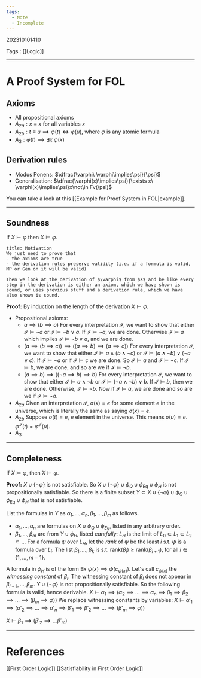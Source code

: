 ```yaml
---
tags:
  - Note
  - Incomplete
---
```

202310101410

Tags : [[Logic]]

---
# A Proof System for FOL
## Axioms
- All propositional axioms
- $A_{2a}:x\equiv x$ for all variables $x$
- $A_{2b}: t\equiv u \implies \varphi(t)\iff\varphi(u)$, where $\varphi$ is any atomic formula
- $A_{3}:\varphi(t)\implies\exists x\ \varphi(x)$

## Derivation rules
- Modus Ponens: $\dfrac{\varphi\ \varphi\implies\psi}{\psi}$
- Generalisation: $\dfrac{\varphi(x)\implies\psi}{\exists x\ \varphi(x)\implies\psi}x\not\in Fv(\psi)$

You can take a look at this [[Example for Proof System in FOL|example]]. 

---
## Soundness
If $X\vdash\varphi$ then $X\vDash\varphi$.

```ad-hint
title: Motivation
We just need to prove that
- the axioms are true
- the derivation rules preserve validity (i.e. if a formula is valid, MP or Gen on it will be valid)

Then we look at the derivation of $\varphi$ from $X$ and be like every step in the derivation is either an axiom, which we have shown is sound, or uses previous stuff and a derivation rule, which we have also shown is sound.
```

**Proof:** By induction on the length of the derivation $X\vdash\varphi$.
- Propositional axioms:
  - $a\implies(b\implies a)$
  For every interpretation $\mathcal{I}$, we want to show that either $\mathcal{I}\vDash\lnot a$ or $\mathcal{I}\vDash\lnot b \lor a$.
  If $\mathcal{I}\vDash\lnot a$, we are done.
  Otherwise $\mathcal{I}\vDash a$ which implies $\mathcal{I}\vDash\lnot b\lor a$, and we are done.
  - $(a\implies(b\implies c))\implies((a\implies b)\implies(a\implies c))$
  For every interpretation $\mathcal{I}$, we want to show that either $\mathcal{I}\vDash a\land(b\land \lnot c)$ or $\mathcal{I}\vDash(a\land \lnot b)\lor(\lnot a \lor c)$.
  If $\mathcal{I}\vDash\lnot a$ or if $\mathcal{I}\vDash c$ we are done.
  So $\mathcal{I}\vDash a$ and $\mathcal{I}\vDash\lnot c$.
  If $\mathcal{I}\vDash b$, we are done, and so are we if $\mathcal{I}\vDash\lnot b$.
  - $(a\implies b)\implies((\lnot a\implies b)\implies b)$
  For every interpretation $\mathcal{I}$, we want to show that either $\mathcal{I}\vDash a\land \lnot b$ or $\mathcal{I}\vDash(\lnot a\land \lnot b)\lor b$.
  If $\mathcal{I}\vDash b$, then we are done.
  Otherwise, $\mathcal{I}\vDash\lnot b$. Now if $\mathcal{I}\vDash a$, we are done and so are we if $\mathcal{I}\vDash\lnot a$.
- $A_{2a}$
Given an interpretation $\mathcal{I}$, $\sigma(x)=e$ for some element $e$ in the universe, which is literally the same as saying $\sigma(x)=e$.
- $A_{2b}$
Suppose $\sigma(t)=e$, $e$ element in the universe. This means $\sigma(u)=e$. $\varphi^{\mathcal{I}}(t)=\varphi^{\mathcal{I}}(u)$.
- $A_{3}$




---
## Completeness
If $X\vDash\varphi$, then $X\vdash\varphi$.

**Proof:** $X\cup\{\lnot\varphi\}$ is not satisfiable. So $X\cup\{\lnot\varphi\}\cup\phi_{Q}\cup\phi_{\text{Eq}}\cup\phi_H$ is not propositionally satisfiable. So there is a finite subset $Y\subset X\cup\{\lnot\varphi\}\cup\phi_{Q}\cup\phi_{\text{Eq}}\cup\phi_H$ that is not satisfiable.

List the formulas in $Y$ as $\alpha_{1},\dots,\alpha_{n},\beta_{1},\dots,\beta_{m}$ as follows.
- $\alpha_{1},\dots,\alpha_{n}$ are formulas on $X\cup\phi_{Q}\cup\phi_{Eq}$, listed in any arbitrary order.
- $\beta_{1},\dots,\beta_{m}$ are from $Y\cup\phi_{H}$, listed *carefully*:
$L_H$ is the limit of $L_{0}\subset L_{1}\subset L_{2}\subset\dots$
For a formula $\psi$ over $L_{H}$, let the *rank* of $\psi$ be the least $i$ s.t. $\psi$ is a formula over $L_{i}$. The list $\beta_{1},\dots,\beta_{k}$ is s.t. $\text{rank}(\beta_{i})\ge\text{rank}(\beta_{i+1})$, for all $i\in\{1,\dots,m-1\}$.

A formula in $\phi_H$ is of the form $\exists x\ \psi(x)\implies\psi(c_{\psi(x)})$. Let's call $c_{\psi(x)}$ the *witnessing constant* of $\beta_{l}$. The witnessing constant of $\beta_{i}$ does not appear in $\beta_{i+1},\dots,\beta_{m}$.
$Y\cup\{\lnot\varphi\}$ is not propositionally satisfiable. So the following formula is valid, hence derivable.
$X\vdash\alpha_{1}\implies(\alpha_{2}\implies\dots\implies\alpha_{n}\implies\beta_{1}\implies\beta_{2}\implies\dots\implies(\beta_{m}\implies\varphi))$
We replace witnessing constants by variables:
$X\vdash\alpha'_{1}\implies(\alpha'_{2}\implies\dots\implies\alpha'_{n}\implies\beta'_{1}\implies\beta'_{2}\implies\dots\implies(\beta'_{m}\implies\varphi))$

$X\vdash\beta_{1}\implies(\beta'_{2}\implies\dots\beta'_{m})$


---
# References
[[First Order Logic]]
[[Satisfiability in First Order Logic]]